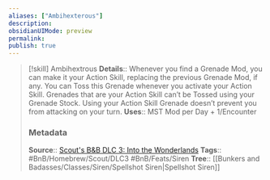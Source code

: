 ```yaml
---
aliases: ["Ambihexterous"]
description: 
obsidianUIMode: preview
permalink: 
publish: true
---
```


> [!skill] Ambihextrous
> **Details**:: Whenever you find a Grenade Mod, you can make it your Action Skill, replacing the previous Grenade Mod, if any. You can Toss this Grenade whenever you activate your Action Skill. Grenades that are your Action Skill can’t be Tossed using your Grenade Stock. Using your Action Skill Grenade doesn’t prevent you from attacking on your turn.
> **Uses**::  MST Mod per Day + 1/Encounter
> ### Metadata
> **Source**:: [Scout's B&B DLC 3: Into the Wonderlands](https://docs.google.com/document/d/1MLOgrWwcLNTnP9PuXrKiLImy7SUh4hXO8arVUAlmdp0/edit)
> **Tags**:: #BnB/Homebrew/Scout/DLC3 #BnB/Feats/Siren
> **Tree**:: [[Bunkers and Badasses/Classes/Siren/Spellshot Siren|Spellshot Siren]]
